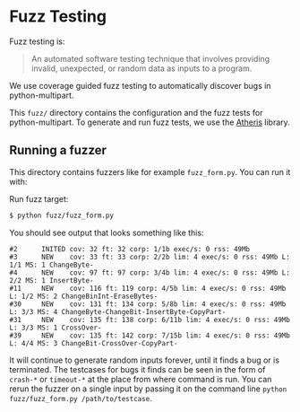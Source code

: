 # Fuzz Testing

Fuzz testing is:

> An automated software testing technique that involves providing invalid, unexpected, or random data as inputs to a program.

We use coverage guided fuzz testing to automatically discover bugs in python-multipart.

This `fuzz/` directory contains the configuration and the fuzz tests for python-multipart.
To generate and run fuzz tests, we use the [Atheris](https://github.com/google/atheris) library.

## Running a fuzzer

This directory contains fuzzers like for example `fuzz_form.py`. You can run it with:

Run fuzz target:
```sh
$ python fuzz/fuzz_form.py
```

You should see output that looks something like this:

```
#2      INITED cov: 32 ft: 32 corp: 1/1b exec/s: 0 rss: 49Mb
#3      NEW    cov: 33 ft: 33 corp: 2/2b lim: 4 exec/s: 0 rss: 49Mb L: 1/1 MS: 1 ChangeByte-
#4      NEW    cov: 97 ft: 97 corp: 3/4b lim: 4 exec/s: 0 rss: 49Mb L: 2/2 MS: 1 InsertByte-
#11     NEW    cov: 116 ft: 119 corp: 4/5b lim: 4 exec/s: 0 rss: 49Mb L: 1/2 MS: 2 ChangeBinInt-EraseBytes-
#30     NEW    cov: 131 ft: 134 corp: 5/8b lim: 4 exec/s: 0 rss: 49Mb L: 3/3 MS: 4 ChangeByte-ChangeBit-InsertByte-CopyPart-
#31     NEW    cov: 135 ft: 138 corp: 6/11b lim: 4 exec/s: 0 rss: 49Mb L: 3/3 MS: 1 CrossOver-
#39     NEW    cov: 135 ft: 142 corp: 7/15b lim: 4 exec/s: 0 rss: 49Mb L: 4/4 MS: 3 ChangeBit-CrossOver-CopyPart-
```

It will continue to generate random inputs forever, until it finds a
bug or is terminated. The testcases for bugs it finds can be seen in
the form of `crash-*` or `timeout-*` at the place from where command is run.
You can rerun the fuzzer on a single input by passing it on the
command line `python fuzz/fuzz_form.py /path/to/testcase`.
